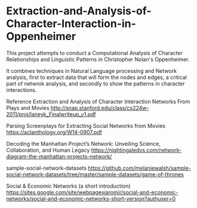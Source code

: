 # Extraction-and-Analysis-of-Character-Interaction-in-Oppenheimer

This project attempts to conduct a Computational Analysis of Character Relationships and Linguistic Patterns in Christopher Nolan's Oppenheimer. 

It combines techniques in Natural Language processing and Network analysis, first to extract data that will form the nodes and edges, a critical part of netwrok analysis, and secondly to show the patterns in character interactions. 



Reference 
Extraction and Analysis of Character Interaction Networks From Plays and Movies
http://snap.stanford.edu/class/cs224w-2011/proj/laneyk_Finalwriteup_v1.pdf

Parsing Screenplays for Extracting Social Networks from Movies
https://aclanthology.org/W14-0907.pdf

Decoding the Manhattan Project’s Network: Unveiling Science, Collaboration, and Human Legacy
https://nightingaledvs.com/network-diagram-the-manhattan-projects-network/

sample-social-network-datasets
https://github.com/melaniewalsh/sample-social-network-datasets/tree/master/sample-datasets/game-of-thrones

Social & Economic Networks (a short introduction)
https://sites.google.com/site/webpagesjaromir/social-and-economic-networks/social-and-economic-networks-short-version?authuser=0
